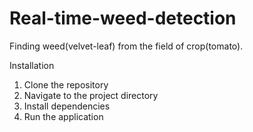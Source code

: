 # Real-time-weed-detection
Finding weed(velvet-leaf) from the field of crop(tomato).

Installation
1. Clone the repository
2. Navigate to the project directory
3. Install dependencies
4. Run the application

